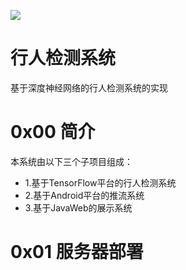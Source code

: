 ![](https://img.shields.io/badge/License-Apache%202-yellow.svg)
# 行人检测系统
基于深度神经网络的行人检测系统的实现
# 0x00 简介
本系统由以下三个子项目组成：<br>
- 1.基于TensorFlow平台的行人检测系统
- 2.基于Android平台的推流系统
- 3.基于JavaWeb的展示系统

# 0x01 服务器部署
